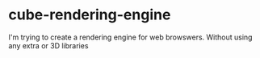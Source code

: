 # cube-rendering-engine
I'm trying to create a rendering engine for web browswers.
Without using any extra or 3D libraries 
